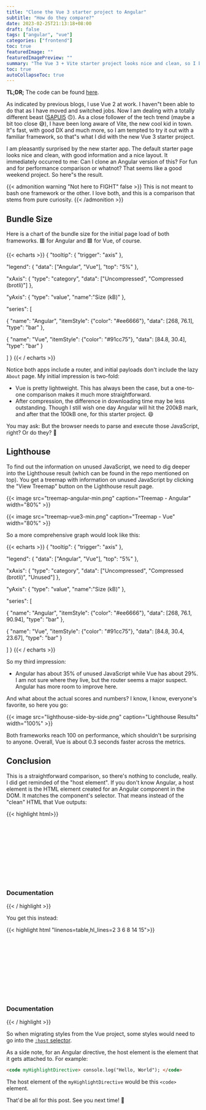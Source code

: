 ```yaml
---
title: "Clone the Vue 3 starter project to Angular"
subtitle: "How do they compare?"
date: 2023-02-25T21:13:18+08:00
draft: false
tags: ["angular", "vue"]
categories: ["frontend"]
toc: true
featuredImage: ""
featuredImagePreview: ""
summary: "The Vue 3 + Vite starter project looks nice and clean, so I built an Angular clone of it. How do they compare?"
toc: true
autoCollapseToc: true
---
```


**TL;DR;** The code can be found [here](https://github.com/HymanZHAN/ng-starter-demo).

As indicated by previous blogs, I use Vue 2 at work. I haven"t been able to do that as I have moved and switched jobs. Now I am dealing with a totally different beast ([SAPUI5](https://ui5.sap.com/) :upside_down_face:). As a close follower of the tech trend (maybe a bit too close :sweat_smile:), I have been long aware of Vite, the new cool kid in town. It"s fast, with good DX and much more, so I am tempted to try it out with a familiar framework, so that"s what I did with the new Vue 3 starter project.

I am pleasantly surprised by the new starter app. The default starter page looks nice and clean, with good information and a nice layout. It immediately occurred to me: Can I clone an Angular version of this? For fun and for performance comparison or whatnot? That seems like a good weekend project. So here"s the result.

{{< admonition warning "Not here to FIGHT" false >}}
This is not meant to bash one framework or the other. I love both, and this is a comparison that stems from pure curiosity.
{{< /admonition >}}

## Bundle Size

Here is a chart of the bundle size for the initial page load of both frameworks. 🟥 for Angular and 🟩 for Vue, of course.

{{< echarts >}}
{
"tooltip": {
"trigger": "axis"
},

"legend": {
"data": ["Angular", "Vue"],
"top": "5%"
},

"xAxis": {
"type": "category",
"data": ["Uncompressed", "Compressed (brotli)"]
},

"yAxis": {
"type": "value",
"name":"Size (kB)"
},

"series": [

{
"name": "Angular",
"itemStyle": {"color": "#ee6666"},
"data": [268, 76.1],
"type": "bar"
},

{
"name": "Vue",
"itemStyle": {"color": "#91cc75"},
"data": [84.8, 30.4],
"type": "bar"
}

]
}
{{< / echarts >}}

Notice both apps include a router, and initial payloads don't include the lazy `About` page. My initial impression is two-fold:

- Vue is pretty lightweight. This has always been the case, but a one-to-one comparison makes it much more straightforward.
- After compression, the difference in downloading time may be less outstanding. Though I still wish one day Angular will hit the 200kB mark, and after that the 100kB one, for this starter project. :smile:

You may ask: But the browser needs to parse and execute those JavaScript, right? Or do they? :thinking:

## Lighthouse

To find out the information on unused JavaScript, we need to dig deeper into the Lighthouse result (which can be found in the repo mentioned on top). You get a treemap with information on unused JavaScript by clicking the "View Treemap" button on the Lighthouse result page.

{{< image src="treemap-angular-min.png" caption="Treemap - Angular" width="80%" >}}

{{< image src="treemap-vue3-min.png" caption="Treemap - Vue" width="80%" >}}

So a more comprehensive graph would look like this:

{{< echarts >}}
{
"tooltip": {
"trigger": "axis"
},

"legend": {
"data": ["Angular", "Vue"],
"top": "5%"
},

"xAxis": {
"type": "category",
"data": ["Uncompressed", "Compressed (brotli)", "Unused"]
},

"yAxis": {
"type": "value",
"name":"Size (kB)"
},

"series": [

{
"name": "Angular",
"itemStyle": {"color": "#ee6666"},
"data": [268, 76.1, 90.94],
"type": "bar"
},

{
"name": "Vue",
"itemStyle": {"color": "#91cc75"},
"data": [84.8, 30.4, 23.67],
"type": "bar"
}

]
}
{{< / echarts >}}

So my third impression:

- Angular has about 35% of unused JavaScript while Vue has about 29%. I am not sure where they live, but the router seems a major suspect. Angular has more room to improve here.

And what about the actual scores and numbers? I know, I know, everyone's favorite, so here you go:

{{< image  src="lighthouse-side-by-side.png" caption="Lighthouse Results" width="100%" >}}

Both frameworks reach 100 on performance, which shouldn't be surprising to anyone. Overall, Vue is about 0.3 seconds faster across the metrics.

## Conclusion

This is a straightforward comparison, so there's nothing to conclude, really. I did get reminded of the "host element". If you don't know Angular, a host element is the HTML element created for an Angular component in the DOM. It matches the component's selector. That means instead of the "clean" HTML that Vue outputs:

{{< highlight html>}}

<main>
    <div class="item">
        <i>
            <svg></svg>
        </i>
        <div class="details">
            <h3>Documentation</h3>
        </div>
    </div>
</main>

{{< / highlight >}}

You get this instead:

{{< highlight html "linenos=table,hl_lines=2 3 6 8 14 15">}}

<main>
    <app-welcome>
        <app-welcome-item>
            <div class="item">
                <i>
                    <app-icon-documentation>
                        <svg></svg>
                    </app-icon-documentation>
                </i>
                <div class="details">
                    <h3>Documentation</h3>
                </div>
            </div>
        </app-welcome-item>
    </app-welcome>
</main>

{{< / highlight >}}

So when migrating styles from the Vue project, some styles would need to go into the [`:host` selector](https://angular.io/guide/component-styles#host).

As a side note, for an Angular directive, the host element is the element that it gets attached to. For example:

```html
<code myHighlightDirective> console.log("Hello, World"); </code>
```

The host element of the `myHighlightDirective` would be this `<code>` element.

That'd be all for this post. See you next time! :wave:
